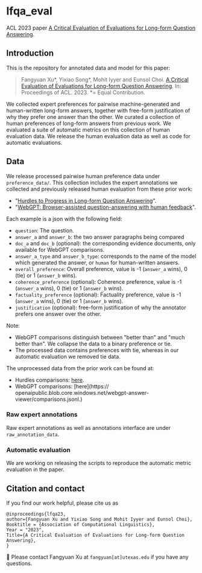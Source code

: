 # lfqa_eval
ACL 2023 paper [A Critical Evaluation of Evaluations for Long-form Question Answering](https://www.cs.utexas.edu/~fxu/pdfs/lfqa_eval_2022_website.pdf).
## Introduction
This is the repository for annotated data and model for this paper: </br>

> Fangyuan Xu*, Yixiao Song*, Mohit Iyyer and Eunsol Choi. [A Critical Evaluation of Evaluations for Long-form Question Answering](https://www.cs.utexas.edu/~fxu/pdfs/lfqa_eval_2022_website.pdf).
> In: Proceedings of ACL. 2023.
> *= Equal Contribution.

We collected expert preferences for pairwise machine-generated and human-written long-form answers, together with free-form justification of why they prefer one answer than the other. We curated a collection of human preferences of long-form answers from previous work. 
We evaluated a suite of automatic metrics on this collection of human evaluation data. We release the human evaluation data as well as code for automatic evaluations.


## Data

We release processed pairwise human preference data under `preference_data/`. This collection includes  the expert annotations we collected and previously released human evaluation from these prior work:

* "[Hurdles to Progress in Long-form Question Answering](https://arxiv.org/abs/2103.06332)".
* "[WebGPT: Browser-assisted question-answering with human feedback](https://arxiv.org/abs/2112.09332)".

Each example is a json with the following field:
* `question`: The question.
* `answer_a` and `answer_b`: the two answer paragraphs being compared
* `doc_a` and `doc_b` (optional): the corresponding evidence documents, only available for WebGPT comparisons.
* `answer_a_type` and `answer_b_type`: corresponds to the name of the model which generated the answer, or `human` for human-written answers.
* `overall_preference`: Overall preference, value is -1 (`answer_a` wins), 0 (tie) or 1 (`answer_b` wins).
* `coherence_preference` (optional): Coherence preference, value is -1 (`answer_a` wins), 0 (tie) or 1 (`answer_b` wins).
* `factuality_preference` (optional): Factuality preference, value is -1 (`answer_a` wins), 0 (tie) or 1 (`answer_b` wins).
* `justification` (optional): free-form justification of why the annotator prefers one answer over the other.

Note:
* WebGPT comparisons distinguish between "better than" and "much better than". We collapse the data to a binary preference or tie.
* The processed data contains preferences with tie, whereas in our automatic evaluation we removed tie data.

The unprocessed data from the prior work can be found at: 
* Hurdles comparisons: [here](https://github.com/martiansideofthemoon/hurdles-longform-qa).
* WebGPT comparisons: [here](https://
openaipublic.blob.core.windows.net/webgpt-answer-viewer/comparisons.jsonl.)

### Raw expert annotations
Raw expert annotations as well as annotations interface are under `raw_annotation_data`.

### Automatic evaluation

We are working on releasing the scripts to reproduce the automatic metric evaluation in the paper.

## Citation and contact
If you find our work helpful, please cite us as

```
@inproceedings{lfqa23,
author={Fangyuan Xu and Yixiao Song and Mohit Iyyer and Eunsol Choi},
Booktitle = {Association of Computational Linguistics},
Year = "2023",
Title={A Critical Evaluation of Evaluations for Long-form Question Answering},
}
```

📧 Please contact Fangyuan Xu at `fangyuan[at]utexas.edu` if you have any questions.
